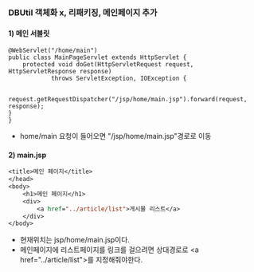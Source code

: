 ### DBUtil 객체화 x, 리패키징, 메인페이지 추가

#### 1\) 메인 서블릿

	@WebServlet("/home/main")
	public class MainPageServlet extends HttpServlet {
		protected void doGet(HttpServletRequest request, HttpServletResponse response)
				throws ServletException, IOException {
			
		request.getRequestDispatcher("/jsp/home/main.jsp").forward(request, response);
	}
	}
- home/main 요청이 들어오면 "/jsp/home/main.jsp"경로로 이동

#### 2\) main.jsp

```jsp
<title>메인 페이지</title>
</head>
<body>
	<h1>메인 페이지</h1>
	<div>
		<a href="../article/list">게시물 리스트</a>
	</div>
</body>
```

- 현재위치는 jsp/home/main.jsp이다.
- 메인페이지에 리스트페이지를 링크를 걸으려면 상대경로로 \<a href="../article/list">를 지정해줘야한다.